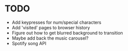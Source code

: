# TODO

- Add keypresses for num/special characters
- Add 'visited' pages to browser history
- Figure out how to get blurred background to transition
- Maybe add back the music carousel?
- Spotify song API
